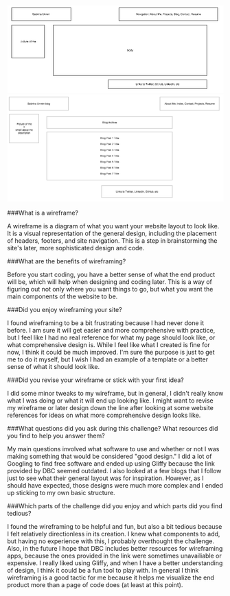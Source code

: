 ![wireframe](/week-2/imgs/wireframe_index.png)
![blog-index-wireframe](/week-2/imgs/wireframe_blog_index.png)

###What is a wireframe?

A wireframe is a diagram of what you want your website layout to look like. It is a visual representation of the general design, including the placement of headers, footers, and site navigation. This is a step in brainstorming the site's later, more sophisticated design and code.

###What are the benefits of wireframing?

Before you start coding, you have a better sense of what the end product will be, which will help when designing and coding later. This is a way of figuring out not only where you want things to go, but what you want the main components of the website to be.

###Did you enjoy wireframing your site?

I found wireframing to be a bit frustrating because I had never done it before. I am sure it will get easier and more comprehensive with practice, but I feel like I had no real reference for what my page should look like, or what comprehensive design is. While I feel like what I created is fine for now, I think it could be much improved. I'm sure the purpose is just to get me to do it myself, but I wish I had an example of a template or a better sense of what it should look like.

###Did you revise your wireframe or stick with your first idea?

I did some minor tweaks to my wireframe, but in general, I didn't really know what I was doing or what it will end up looking like. I might want to revise my wireframe or later design down the line after looking at some website references for ideas on what more comprehensive design looks like.

###What questions did you ask during this challenge? What resources did you find to help you answer them?

My main questions involved what software to use and whether or not I was making something that would be considered "good design." I did a lot of Googling to find free software and ended up using Gliffy because the link provided by DBC seemed outdated. I also looked at a few blogs that I follow just to see what their general layout was for inspiration. However, as I should have expected, those designs were much more complex and I ended up sticking to my own basic structure.

###Which parts of the challenge did you enjoy and which parts did you find tedious?

I found the wireframing to be helpful and fun, but also a bit tedious because I felt relatively directionless in its creation. I knew what components to add, but having no experience with this, I probably overthought the challenge. Also, in the future I hope that DBC includes better resources for wireframing apps, because the ones provided in the link were sometimes unavailiable or expensive. I really liked using Gliffy, and when I have a better understanding of design, I think it could be a fun tool to play with. In general I think wireframing is a good tactic for me because it helps me visualize the end product more than a page of code does (at least at this point).
